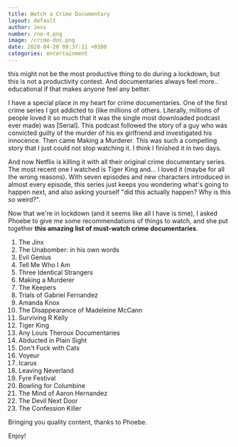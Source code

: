 ```yaml
---
title: Watch a Crime Documentary
layout: default
author: Jess
number: /no-4.png
image: /crime-doc.png
date: 2020-04-20 09:37:11 +0100
categories: entertainment
---
```


this might not be the most productive thing to do during a lockdown, but this is not a productivity contest. And documentaries always feel more.. educational if that makes anyone feel any better.

I have a special place in my heart for crime documentaries. One of the first crime series I got addicted to (like millions of others. Literally, millions of people loved it so much that it was the single most downloaded podcast ever made) was [Serial]. This podcast followed the story of a guy who was convicted guilty of the murder of his ex girlfriend and investigated his innocence. Then came Making a Murderer. This was such a compelling story that I just could not stop watching it. I think I finished it in two days.

And now Netflix is killing it with all their original crime documentary series. The most recent one I watched is Tiger King and... I loved it (maybe for all the wrong reasons). With seven episodes and new characters introduced in almost every episode, this series just keeps you wondering what's going to happen next, and also asking yourself "did this actually happen? Why is this _so_ weird?".

Now that we're in lockdown (and it seems like all I have is time), I asked Phoebe to give me some recommendations of things to watch, and she put together **this amazing list of must-watch crime documentaries**.

1. The Jinx
2. The Unabomber: in his own words
3. Evil Genius
4. Tell Me Who I Am
5. Three Identical Strangers
6. Making a Murderer
7. The Keepers
8. Trials of Gabriel Fernandez
9. Amanda Knox
10. The Disappearance of Madeleine McCann
11. Surviving R Kelly
12. Tiger King
13. Any Louis Theroux Documentaries
14. Abducted in Plain Sight
15. Don't Fuck with Cats
16. Voyeur
17. Icarus
18. Leaving Neverland
19. Fyre Festival
20. Bowling for Columbine
21. The Mind of Aaron Hernandez
22. The Devil Next Door
23. The Confession Killer

Bringing you quality content, thanks to Phoebe.

Enjoy!
